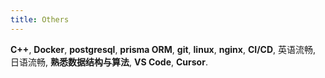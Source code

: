 ```yaml
---
title: Others
---
```


**C++**, **Docker**, **postgresql**, **prisma ORM**, **git**, **linux**, **nginx**, **CI/CD**, 英语流畅, 日语流畅, **熟悉数据结构与算法**, **VS Code**, **Cursor**.
